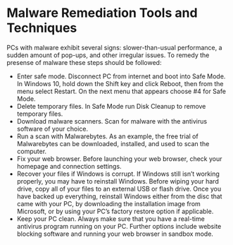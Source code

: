 # Malware Remediation Tools and Techniques

PCs with malware exhibit several signs: slower-than-usual performance, a sudden amount of pop-ups, and other irregular issues. To remedy the presense of malware these steps should be followed:

- Enter safe mode. Disconnect PC from internet and boot into Safe Mode. In Windows 10, hold down the Shift key and click Reboot, then from the menu select Restart. On the next menu that appears choose #4 for Safe Mode. 
- Delete temporary files. In Safe Mode run Disk Cleanup to remove temporary files. 
- Download malware scanners. Scan for malware with the  antivirus software of your choice.
- Run a scan with Malwarebytes. As an example, the free trial of Malwarebytes can be downloaded, installed, and used to scan the computer.
- Fix your web browser. Before launching your web browser, check your homepage and connection settings.
- Recover your files if Windows is corrupt. If Windows still isn’t working properly, you may have to reinstall Windows. Before wiping your hard drive, copy all of your files to an external USB or flash drive. Once you have backed up everything, reinstall Windows either from the disc that came with your PC, by downloading the installation image from Microsoft, or by using your PC’s factory restore option if applicable.
- Keep your PC clean. Always make sure that you have a real-time antivirus program running on your PC. Further options include website blocking software and running your web browser in sandbox mode.
